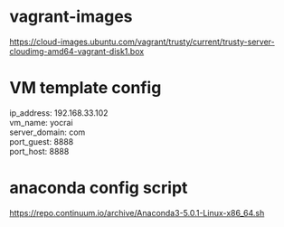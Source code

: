 # vagrant-images
https://cloud-images.ubuntu.com/vagrant/trusty/current/trusty-server-cloudimg-amd64-vagrant-disk1.box

# VM template config
ip_address: 192.168.33.102<br />
vm_name: yocrai<br />
server_domain: com<br />
port_guest: 8888<br />
port_host: 8888<br />

# anaconda config script
https://repo.continuum.io/archive/Anaconda3-5.0.1-Linux-x86_64.sh
